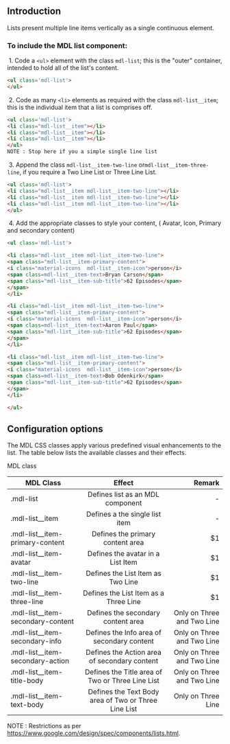 ## Introduction
Lists present multiple line items vertically as a single continuous element.


### To include the MDL **list** component:
&nbsp;1. Code a `<ul>` element with the class `mdl-list`; this is the "outer" container, intended to hold all of the list's content.
```html
<ul class='mdl-list'>
</ul>
```
&nbsp;2. Code as many `<li>` elements as required with the class `mdl-list__item`; this is the individual item that a list is comprises off.
```html
<ul class='mdl-list'>
<li class="mdl-list__item"></li>
<li class="mdl-list__item"></li>
<li class="mdl-list__item"></li>
</ul>
NOTE : Stop here if you a simple single line list

```
&nbsp;3. Append the class `mdl-list__item-two-line` or`mdl-list__item-three-line`, if you require a Two Line List or Three Line List.
```html
<ul class='mdl-list'>
<li class="mdl-list__item mdl-list__item-two-line"></li>
<li class="mdl-list__item mdl-list__item-two-line"></li>
<li class="mdl-list__item mdl-list__item-two-line"></li>
</ul>
```

&nbsp;4. Add the appropriate classes to style your content, ( Avatar, Icon, Primary and secondary content)
```html
<ul class='mdl-list'>

<li class="mdl-list__item mdl-list__item-two-line">
<span class="mdl-list__item-primary-content">
<i class="material-icons  mdl-list__item-icon">person</i>
<span class=mdl-list__item-text>Bryan Carson</span>
<span class="mdl-list__item-sub-title">62 Episodes</span>
</span>
</li>

<li class="mdl-list__item mdl-list__item-two-line">
<span class="mdl-list__item-primary-content">
<i class="material-icons  mdl-list__item-icon">person</i>
<span class=mdl-list__item-text>Aaron Paul</span>
<span class="mdl-list__item-sub-title">62 Episodes</span>
</span>
</li>

<li class="mdl-list__item mdl-list__item-two-line">
<span class="mdl-list__item-primary-content">
<i class="material-icons  mdl-list__item-icon">person</i>
<span class=mdl-list__item-text>Bob Odenkirk</span>
<span class="mdl-list__item-sub-title">62 Episodes</span>
</span>
</li>

</ul>
```



## Configuration options

The MDL CSS classes apply various predefined visual enhancements to the list. The table below lists the available classes and their effects.

MDL class

| MDL Class        | Effect           | Remark  |
| ------------- |:-------------:| -----:|
| .mdl-list      | Defines list as an MDL component| - |
| .mdl-list__item      | Defines a the single list item  | - |
| .mdl-list__item-primary-content | Defines the primary content area      |    $1 |
| .mdl-list__item-avatar | Defines the avatar in a List Item      |    $1 |
| .mdl-list__item-two-line | Defines the List Item as Two Line      |    $1 |
| .mdl-list__item-three-line | Defines the List Item  as a Three Line      |    $1 |
| .mdl-list__item-secondary-content | Defines the secondary content area      | Only on Three and Two Line |
| .mdl-list__item-secondary-info | Defines the Info area of secondary content      | Only on Three and Two Line |
| .mdl-list__item-secondary-action | Defines the Action area  of secondary content      | Only on Three and Two Line |
| .mdl-list__item-title-body | Defines the Title area  of Two or Three Line List      | Only on Three and Two Line |
| .mdl-list__item-text-body | Defines the Text Body area  of Two or Three Line List      | Only on Three Line |


NOTE : Restrictions as per https://www.google.com/design/spec/components/lists.html.
